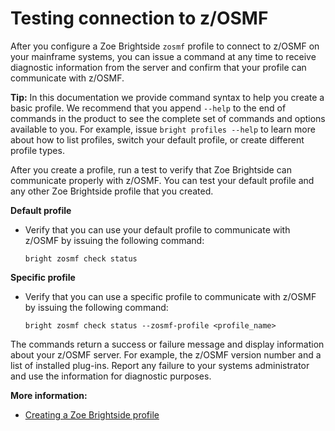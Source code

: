# Testing connection to z/OSMF
After you configure a Zoe Brightside `zosmf` profile to connect to z/OSMF on your mainframe systems, you can issue a command at any time to receive diagnostic information from the server and confirm that your profile can communicate with z/OSMF.

**Tip:** In this documentation we provide command syntax to help you create a basic profile. We recommend that you append `--help` to the end of commands in the product to see the complete set of commands and options available to you. For example, issue `bright profiles --help` to learn more about how to list profiles, switch your default profile, or create different profile types.

After you create a profile, run a test to verify that Zoe Brightside can communicate properly with z/OSMF. You can test your default profile and any other Zoe Brightside profile that you created.

**Default profile**

  - Verify that you can use your default profile to communicate with z/OSMF by issuing the following command:

    ```
    bright zosmf check status
    ```

**Specific profile**

  - Verify that you can use a specific profile to communicate with
    z/OSMF by issuing the following command: 

    ```
    bright zosmf check status --zosmf-profile <profile_name>
    ```

The commands return a success or failure message and display information about your z/OSMF server. For example, the z/OSMF version number and a list of installed plug-ins. Report any failure to your systems administrator and use the information for diagnostic purposes.

**More information:**

  - [Creating a Zoe Brightside profile](cli-createaprofile.md)
